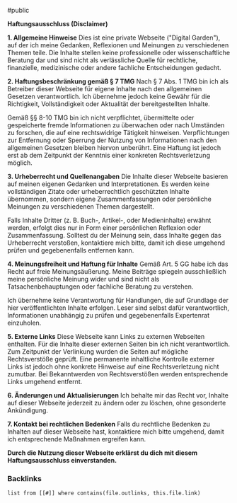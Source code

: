 #public

**Haftungsausschluss (Disclaimer)**

**1. Allgemeine Hinweise** Dies ist eine private Webseite ("Digital Garden"), auf der ich meine Gedanken, Reflexionen und Meinungen zu verschiedenen Themen teile. Die Inhalte stellen keine professionelle oder wissenschaftliche Beratung dar und sind nicht als verlässliche Quelle für rechtliche, finanzielle, medizinische oder andere fachliche Entscheidungen gedacht.

**2. Haftungsbeschränkung gemäß § 7 TMG** Nach § 7 Abs. 1 TMG bin ich als Betreiber dieser Webseite für eigene Inhalte nach den allgemeinen Gesetzen verantwortlich. Ich übernehme jedoch keine Gewähr für die Richtigkeit, Vollständigkeit oder Aktualität der bereitgestellten Inhalte.

Gemäß §§ 8-10 TMG bin ich nicht verpflichtet, übermittelte oder gespeicherte fremde Informationen zu überwachen oder nach Umständen zu forschen, die auf eine rechtswidrige Tätigkeit hinweisen. Verpflichtungen zur Entfernung oder Sperrung der Nutzung von Informationen nach den allgemeinen Gesetzen bleiben hiervon unberührt. Eine Haftung ist jedoch erst ab dem Zeitpunkt der Kenntnis einer konkreten Rechtsverletzung möglich.

**3. Urheberrecht und Quellenangaben** Die Inhalte dieser Webseite basieren auf meinen eigenen Gedanken und Interpretationen. Es werden keine vollständigen Zitate oder urheberrechtlich geschützten Inhalte übernommen, sondern eigene Zusammenfassungen oder persönliche Meinungen zu verschiedenen Themen dargestellt.

Falls Inhalte Dritter (z. B. Buch-, Artikel-, oder Medieninhalte) erwähnt werden, erfolgt dies nur in Form einer persönlichen Reflexion oder Zusammenfassung. Solltest du der Meinung sein, dass Inhalte gegen das Urheberrecht verstoßen, kontaktiere mich bitte, damit ich diese umgehend prüfen und gegebenenfalls entfernen kann.

**4. Meinungsfreiheit und Haftung für Inhalte** Gemäß Art. 5 GG habe ich das Recht auf freie Meinungsäußerung. Meine Beiträge spiegeln ausschließlich meine persönliche Meinung wider und sind nicht als Tatsachenbehauptungen oder fachliche Beratung zu verstehen.

Ich übernehme keine Verantwortung für Handlungen, die auf Grundlage der hier veröffentlichten Inhalte erfolgen. Leser sind selbst dafür verantwortlich, Informationen unabhängig zu prüfen und gegebenenfalls Expertenrat einzuholen.

**5. Externe Links** Diese Webseite kann Links zu externen Webseiten enthalten. Für die Inhalte dieser externen Seiten bin ich nicht verantwortlich. Zum Zeitpunkt der Verlinkung wurden die Seiten auf mögliche Rechtsverstöße geprüft. Eine permanente inhaltliche Kontrolle externer Links ist jedoch ohne konkrete Hinweise auf eine Rechtsverletzung nicht zumutbar. Bei Bekanntwerden von Rechtsverstößen werden entsprechende Links umgehend entfernt.

**6. Änderungen und Aktualisierungen** Ich behalte mir das Recht vor, Inhalte auf dieser Webseite jederzeit zu ändern oder zu löschen, ohne gesonderte Ankündigung.

**7. Kontakt bei rechtlichen Bedenken** Falls du rechtliche Bedenken zu Inhalten auf dieser Webseite hast, kontaktiere mich bitte umgehend, damit ich entsprechende Maßnahmen ergreifen kann.

**Durch die Nutzung dieser Webseite erklärst du dich mit diesem Haftungsausschluss einverstanden.**

### Backlinks
```dataview 
list from [[#]] where contains(file.outlinks, this.file.link)
```

